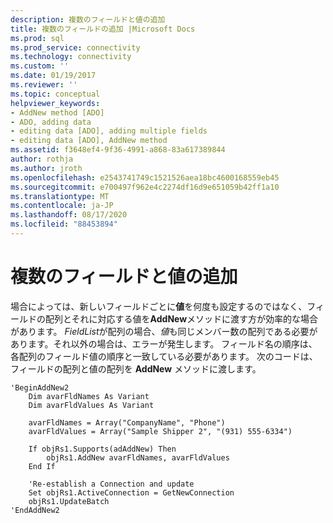 ```yaml
---
description: 複数のフィールドと値の追加
title: 複数のフィールドの追加 |Microsoft Docs
ms.prod: sql
ms.prod_service: connectivity
ms.technology: connectivity
ms.custom: ''
ms.date: 01/19/2017
ms.reviewer: ''
ms.topic: conceptual
helpviewer_keywords:
- AddNew method [ADO]
- ADO, adding data
- editing data [ADO], adding multiple fields
- editing data [ADO], AddNew method
ms.assetid: f3648ef4-9f36-4991-a868-83a617389844
author: rothja
ms.author: jroth
ms.openlocfilehash: e2543741749c1521526aea18bc4600168559eb45
ms.sourcegitcommit: e700497f962e4c2274df16d9e651059b42ff1a10
ms.translationtype: MT
ms.contentlocale: ja-JP
ms.lasthandoff: 08/17/2020
ms.locfileid: "88453894"
---
```

# <a name="adding-multiple-fields-and-values"></a>複数のフィールドと値の追加
場合によっては、新しいフィールドごとに**値**を何度も設定するのではなく、フィールドの配列とそれに対応する値を**AddNew**メソッドに渡す方が効率的な場合があります。 *FieldList*が配列の場合、*値*も同じメンバー数の配列である必要があります。それ以外の場合は、エラーが発生します。 フィールド名の順序は、各配列のフィールド値の順序と一致している必要があります。 次のコードは、フィールドの配列と値の配列を **AddNew** メソッドに渡します。

```
'BeginAddNew2
    Dim avarFldNames As Variant
    Dim avarFldValues As Variant

    avarFldNames = Array("CompanyName", "Phone")
    avarFldValues = Array("Sample Shipper 2", "(931) 555-6334")

    If objRs1.Supports(adAddNew) Then
        objRs1.AddNew avarFldNames, avarFldValues
    End If

    'Re-establish a Connection and update
    Set objRs1.ActiveConnection = GetNewConnection
    objRs1.UpdateBatch
'EndAddNew2
```
